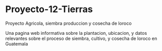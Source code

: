 # Proyecto-12-Tierras
Proyecto Agricola, siembra produccion y cosecha de loroco

Una pagina web informativa sobre la plantacion, ubicacion, y datos relevantes 
sobre el proceso de siembra, cultivo, y cosecha de loroco en Guatemala

